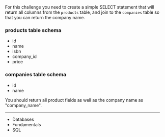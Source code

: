 For this challenge you need to create a simple SELECT statement that will return all columns from the `products` table, and join to the `companies` table so that you can return the company name.

### products table schema
- id
- name
- isbn
- company_id
- price

### companies table schema
- id
- name

You should return all product fields as well as the company name as "company_name".

---

- Databases
- Fundamentals
- SQL

